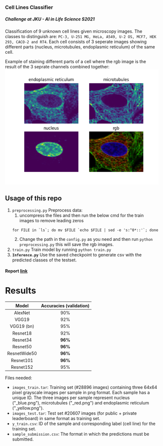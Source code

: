 ### Cell Lines Classifier 
##### Challenge at JKU - AI in Life Science S2021

Classification of 9 unknown cell lines given microscopy images. The classes to distinguish are:
`PC-3, U-251 MG, HeLa, A549, U-2 OS, MCF7, HEK 293, CACO-2 and RT4`.
Each cell consists of 3 seperate images showing different parts (nucleus, microtubules, 
endoplasmic reticulum) of the same cell.

Example of staining different parts of a cell where the rgb image is the result of the 3 seprate channels combined 
together: \
![Stained](assets/example_cell_channels.png)

## Usage of this repo
1. `preprocessing.py` Preprocess data:
    1. uncompress the files and then run the below cmd for the train images to remove leading zeros
    ```
    for FILE in `ls`; do mv $FILE `echo $FILE | sed -e 's:^0*::'`; done
    ```
   2. Change the path in the `config.py` as you need and then run `python preprocessing.py` this will save the rgb images.
3. `train.py` Train model by running `python train.py`
4. **`Inference.py`** Use the saved checkpoint to generate csv with the predicted classes of the testset. 


#### Report [link](https://docs.google.com/document/d/1mPjPGRh9-oD6d7X2MkJ17OJJs3LVaEpY4e1fZGGO_gA/edit?usp=sharing)

# Results
|Model | Accuracies (validation)|
|:---:|:---:|
|AlexNet| 90%
|VGG19| 92%
|VGG19 (bn) | 95% 
|Resnet18| 92%
Resnet34| **96%**
|Resnet50 | **96%**
|ResnetWide50| **96%**
|Resnet101| **96%**
|Resnet152| 95%


Files needed: 
- `images_train.tar`: Training set (#28896 images) containing three 64x64 pixel grayscale images per sample in png format. Each sample has a unique ID.
The three images per sample represent nucleus ("_blue.png"), microtubules ("_red.png") and endoplasmic reticulum ("_yellow.png").
- `images_test.tar`: Test set #20607 images (for public + private leaderboard) in same format as training set.
- `y_train.csv`: ID of the sample and corresponding label (cell line) for the training set.
- `sample_submission.csv`: The format in which the predictions must be submitted.
